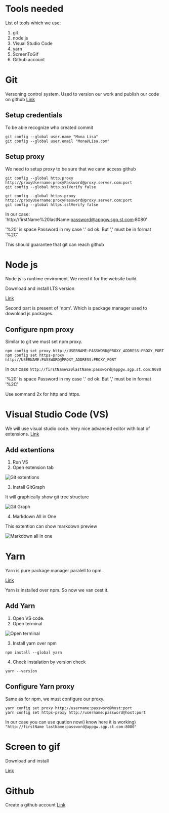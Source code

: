 # Tools needed

List of tools which we use:

1. git
2. node.js
3. Visual Studio Code
4. yarn
5. ScreenToGif
6. Github account

# Git

Versoning control system. Used to version our work and publish our code on github
[Link](https://git-scm.com/)

## Setup credentials

To be able recognize who created commit

```
git config --global user.name "Mona Lisa"
git config --global user.email "Mona@Lisa.com"
```

## Setup proxy

We need to setup proxy to be sure that we cann access github

```
git config --global http.proxy http://proxyUsername:proxyPassword@proxy.server.com:port
git config --global http.sslVerify false
```

```
git config --global https.proxy http://proxyUsername:proxyPassword@proxy.server.com:port
git config --global https.sslVerify false
```

In our case:
'http://firstName%20lastName:password@appgw.sgp.st.com:8080'

'%20' is space
Password in my case '.' od ok. But ',' must be in format '%2C'

This should guarantee that git can reach github

# Node js

Node js is runtime enviroment.
We need it for the website build.

Download and install LTS version

[Link](https://nodejs.org/en/)

Second part is present of 'npm'. Which is package manager used to download js packages. 

## Configure npm proxy

Similar to git we must set npm proxy.

```
npm config set proxy http://USERNAME:PASSWORD@PROXY_ADDRESS:PROXY_PORT
npm config set https-proxy http://USERNAME:PASSWORD@PROXY_ADDRESS:PROXY_PORT
```

In our case 
`http://firstName%20lastName:password@appgw.sgp.st.com:8080`

'%20' is space
Password in my case '.' od ok. But ',' must be in format '%2C'

Use sommand 2x for http and https. 

# Visual Studio Code (VS)

We will use visual studio code. Very nice advanced editor with loat of extensions.
[Link](https://code.visualstudio.com/)

## Add extentions

1. Run VS
2. Open extension tab
   
![Git extentions](../img/02.png)   

3. Install GitGraph

It will graphically show git tree structure

![Git Graph](../img/001.png)

4. Markdown All in One

This extention can show markdown preview

![Markdown all in one](../img/002.png)

# Yarn

Yarn is pure package manager paralell to npm.

[Link](https://classic.yarnpkg.com/en/docs/install/#windows-stable)

Yarn is installed over npm. So now we van cest it. 

## Add Yarn

1. Open VS code. 
2. Open terminal

![Open terminal](../img/03.png)

3. Install yarn over npm

```
npm install --global yarn
```

4. Check instalation by version check

```
yarn --version
```

## Configure Yarn proxy

Same as for npm, we must configure our proxy.

```
yarn config set proxy http://username:password@host:port
yarn config set https-proxy http://username:password@host:port
```

In our case you can use quation now(i know here it is working)
`"http://firstName lastName:password@appgw.sgp.st.com:8080"`


# Screen to gif

Download and install

[Link](https://www.screentogif.com/)

# Github

Create a github account
[Link](https://github.com/)



